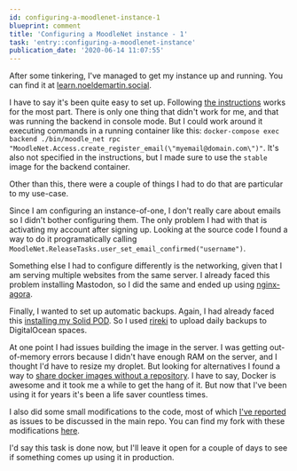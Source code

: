 ```yaml
---
id: configuring-a-moodlenet-instance-1
blueprint: comment
title: 'Configuring a MoodleNet instance - 1'
task: 'entry::configuring-a-moodlenet-instance'
publication_date: '2020-06-14 11:07:55'
---
```


After some tinkering, I've managed to get my instance up and running. You can find it at [learn.noeldemartin.social](https://learn.noeldemartin.social/discover).

I have to say it's been quite easy to set up. Following [the instructions](https://gitlab.com/moodlenet/frontend#deploying-moodlenet) works for the most part. There is only one thing that didn't work for me, and that was running the backend in console mode. But I could work around it executing commands in a running container like this: `docker-compose exec backend ./bin/moodle_net rpc "MoodleNet.Access.create_register_email(\"myemail@domain.com\")"`. It's also not specified in the instructions, but I made sure to use the `stable` image for the backend container.

Other than this, there were a couple of things I had to do that are particular to my use-case.

Since I am configuring an instance-of-one, I don't really care about emails so I didn't bother configuring them. The only problem I had with that is activating my account after signing up. Looking at the source code I found a way to do it programatically calling `MoodleNet.ReleaseTasks.user_set_email_confirmed("username")`.

Something else I had to configure differently is the networking, given that I am serving multiple websites from the same server. I already faced this problem installing Mastodon, so I did the same and ended up using [nginx-agora](https://github.com/NoelDeMartin/nginx-agora).

Finally, I wanted to set up automatic backups. Again, I had already faced this [installing my Solid POD](https://noeldemartin.com/tasks/configuring-a-self-hosted-solid-pod-server). So I used [rireki](https://github.com/noeldemartin/rireki) to upload daily backups to DigitalOcean spaces.

At one point I had issues building the image in the server. I was getting out-of-memory errors because I didn't have enough RAM on the server, and I thought I'd have to resize my droplet. But looking for alternatives I found a way to [share docker images without a repository](https://stackoverflow.com/questions/23935141/how-to-copy-docker-images-from-one-host-to-another-without-using-a-repository). I have to say, Docker is awesome and it took me a while to get the hang of it. But now that I've been using it for years it's been a life saver countless times.

I also did some small modifications to the code, most of which [I've reported](https://gitlab.com/moodlenet/meta/-/issues?scope=all&utf8=%E2%9C%93&state=opened&author_username=NoelDeMartin) as issues to be discussed in the main repo. You can find my fork with these modifications [here](https://gitlab.com/NoelDeMartin/moodlenet-frontend/-/compare/master...live).

I'd say this task is done now, but I'll leave it open for a couple of days to see if something comes up using it in production.
